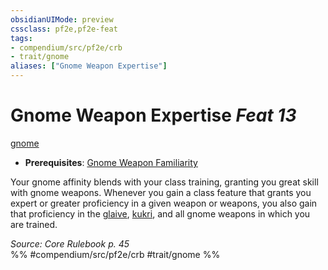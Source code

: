 ```yaml
---
obsidianUIMode: preview
cssclass: pf2e,pf2e-feat
tags:
- compendium/src/pf2e/crb
- trait/gnome
aliases: ["Gnome Weapon Expertise"]
---
```

# Gnome Weapon Expertise  *Feat 13*  
[gnome](/rules/traits/gnome.md)  

- **Prerequisites**: [Gnome Weapon Familiarity](/compendium/feats/gnome-weapon-familiarity.md)

Your gnome affinity blends with your class training, granting you great skill with gnome weapons. Whenever you gain a class feature that grants you expert or greater proficiency in a given weapon or weapons, you also gain that proficiency in the [glaive](/compendium/equipment/items/glaive.md), [kukri](/compendium/equipment/items/kukri.md), and all gnome weapons in which you are trained.

*Source: Core Rulebook p. 45*  
%% #compendium/src/pf2e/crb #trait/gnome %%